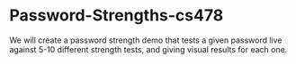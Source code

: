 # Password-Strengths-cs478
We will create a password strength demo that tests a given password live against 5-10 different strength tests, and giving visual results for each one.
